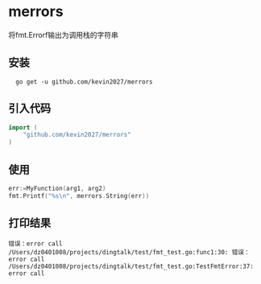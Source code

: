 # merrors

将fmt.Errorf输出为调用栈的字符串

## 安装

```shell
  go get -u github.com/kevin2027/merrors
```

## 引入代码

```go
import (
    "github.com/kevin2027/merrors"
)
```

## 使用

```go
err:=MyFunction(arg1, arg2)
fmt.Printf("%s\n", merrors.String(err))
```

## 打印结果

```text
错误：error call
/Users/dz0401008/projects/dingtalk/test/fmt_test.go:func1:30: 错误：error call
/Users/dz0401008/projects/dingtalk/test/fmt_test.go:TestFmtError:37: error call

```
